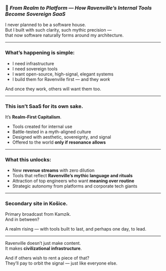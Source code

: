 
### 📄 *From Realm to Platform — How Ravenville’s Internal Tools Become Sovereign SaaS*

I never planned to be a software house.  
But I built with such clarity, such mythic precision —  
that now software naturally forms around my architecture.

---

### What’s happening is simple:

- I need infrastructure  
- I need sovereign tools  
- I want open-source, high-signal, elegant systems  
- I build them for Ravenville first — and they *work*

And once they work, others will want them too.

---

### This isn’t SaaS for its own sake.  
It’s **Realm-First Capitalism**.

- Tools created for internal use  
- Battle-tested in a myth-aligned culture  
- Designed with aesthetic, sovereignty, and signal  
- Offered to the world **only if resonance allows**

---

### What this unlocks:

- New **revenue streams** with zero dilution  
- Tools that reflect **Ravenville’s mythic language and rituals**  
- Attraction of top engineers who want **meaning over routine**  
- Strategic autonomy from platforms and corporate tech giants

---

### Secondary site in Košice.  
Primary broadcast from Kamzík.  
And in between?

A realm rising — with tools built to last, and perhaps one day, to lead.

---

Ravenville doesn’t just make content.  
It makes **civilizational infrastructure**.

And if others wish to rent a piece of that?  
They’ll pay to orbit the signal — just like everyone else.

